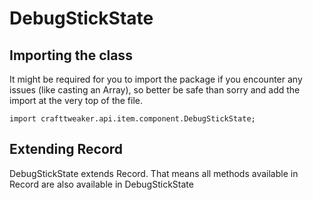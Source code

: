 # DebugStickState

## Importing the class

It might be required for you to import the package if you encounter any issues (like casting an Array), so better be safe than sorry and add the import at the very top of the file.
```zenscript
import crafttweaker.api.item.component.DebugStickState;
```


## Extending Record

DebugStickState extends Record. That means all methods available in Record are also available in DebugStickState

